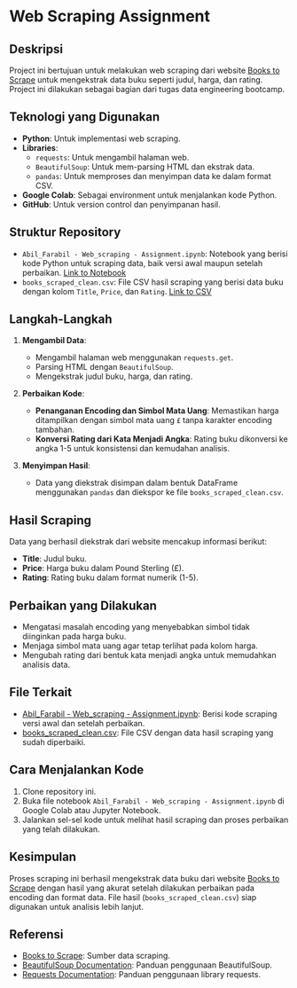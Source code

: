 # Web Scraping Assignment

## Deskripsi

Project ini bertujuan untuk melakukan web scraping dari website [Books to Scrape](http://books.toscrape.com/) untuk mengekstrak data buku seperti judul, harga, dan rating. Project ini dilakukan sebagai bagian dari tugas data engineering bootcamp.

## Teknologi yang Digunakan

- **Python**: Untuk implementasi web scraping.
- **Libraries**:
  - `requests`: Untuk mengambil halaman web.
  - `BeautifulSoup`: Untuk mem-parsing HTML dan ekstrak data.
  - `pandas`: Untuk memproses dan menyimpan data ke dalam format CSV.
- **Google Colab**: Sebagai environment untuk menjalankan kode Python.
- **GitHub**: Untuk version control dan penyimpanan hasil.

## Struktur Repository

- `Abil_Farabil - Web_scraping - Assignment.ipynb`: Notebook yang berisi kode Python untuk scraping data, baik versi awal maupun setelah perbaikan. [Link to Notebook](Abil_Farabil_Web_scraping_Assignment.ipynb)
- `books_scraped_clean.csv`: File CSV hasil scraping yang berisi data buku dengan kolom `Title`, `Price`, dan `Rating`. [Link to CSV](books_scraped_clean.csv)

## Langkah-Langkah

1. **Mengambil Data**:
   - Mengambil halaman web menggunakan `requests.get`.
   - Parsing HTML dengan `BeautifulSoup`.
   - Mengekstrak judul buku, harga, dan rating.

2. **Perbaikan Kode**:
   - **Penanganan Encoding dan Simbol Mata Uang**: Memastikan harga ditampilkan dengan simbol mata uang `£` tanpa karakter encoding tambahan.
   - **Konversi Rating dari Kata Menjadi Angka**: Rating buku dikonversi ke angka 1-5 untuk konsistensi dan kemudahan analisis.

3. **Menyimpan Hasil**:
   - Data yang diekstrak disimpan dalam bentuk DataFrame menggunakan `pandas` dan diekspor ke file `books_scraped_clean.csv`.

## Hasil Scraping

Data yang berhasil diekstrak dari website mencakup informasi berikut:
- **Title**: Judul buku.
- **Price**: Harga buku dalam Pound Sterling (£).
- **Rating**: Rating buku dalam format numerik (1-5).

## Perbaikan yang Dilakukan

- Mengatasi masalah encoding yang menyebabkan simbol tidak diinginkan pada harga buku.
- Menjaga simbol mata uang agar tetap terlihat pada kolom harga.
- Mengubah rating dari bentuk kata menjadi angka untuk memudahkan analisis data.

## File Terkait

- [Abil_Farabil - Web_scraping - Assignment.ipynb](Abil_Farabil_Web_scraping_Assignment.ipynb): Berisi kode scraping versi awal dan setelah perbaikan.
- [books_scraped_clean.csv](books_scraped_clean.csv): File CSV dengan data hasil scraping yang sudah diperbaiki.

## Cara Menjalankan Kode

1. Clone repository ini.
2. Buka file notebook `Abil_Farabil - Web_scraping - Assignment.ipynb` di Google Colab atau Jupyter Notebook.
3. Jalankan sel-sel kode untuk melihat hasil scraping dan proses perbaikan yang telah dilakukan.

## Kesimpulan

Proses scraping ini berhasil mengekstrak data buku dari website [Books to Scrape](http://books.toscrape.com/) dengan hasil yang akurat setelah dilakukan perbaikan pada encoding dan format data. File hasil (`books_scraped_clean.csv`) siap digunakan untuk analisis lebih lanjut.

## Referensi

- [Books to Scrape](http://books.toscrape.com/): Sumber data scraping.
- [BeautifulSoup Documentation](https://www.crummy.com/software/BeautifulSoup/bs4/doc/): Panduan penggunaan BeautifulSoup.
- [Requests Documentation](https://docs.python-requests.org/en/latest/): Panduan penggunaan library requests.
